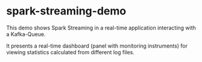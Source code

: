 # spark-streaming-demo

This demo shows Spark Streaming in a real-time application interacting with a Kafka-Queue. 

It presents a real-time dashboard (panel with monitoring instruments) 
for viewing statistics calculated from different log files.